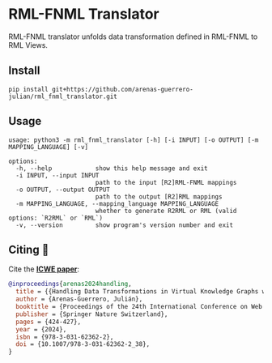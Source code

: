# RML-FNML Translator

RML-FNML translator unfolds data transformation defined in RML-FNML to RML Views.

## Install

```
pip install git+https://github.com/arenas-guerrero-julian/rml_fnml_translator.git
```

## Usage

```
usage: python3 -m rml_fnml_translator [-h] [-i INPUT] [-o OUTPUT] [-m MAPPING_LANGUAGE] [-v]

options:
  -h, --help            show this help message and exit
  -i INPUT, --input INPUT
                        path to the input [R2]RML-FNML mappings
  -o OUTPUT, --output OUTPUT
                        path to the output [R2]RML mappings
  -m MAPPING_LANGUAGE, --mapping_language MAPPING_LANGUAGE
                        whether to generate R2RML or RML (valid options: `R2RML` or `RML`)
  -v, --version         show program's version number and exit
```

## Citing 💬

Cite the **[ICWE paper](https://oa.upm.es/82205/1/2024_ICWE_RML_FNML_to_RML_Views.pdf)**:

```bib
@inproceedings{arenas2024handling,
  title = {{Handling Data Transformations in Virtual Knowledge Graphs with RML View Unfolding}},
  author = {Arenas-Guerrero, Julián},
  booktitle = {Proceedings of the 24th International Conference on Web Engineering},
  publisher = {Springer Nature Switzerland},
  pages = {424-427},
  year = {2024},
  isbn = {978-3-031-62362-2},
  doi = {10.1007/978-3-031-62362-2_38},
}
```
